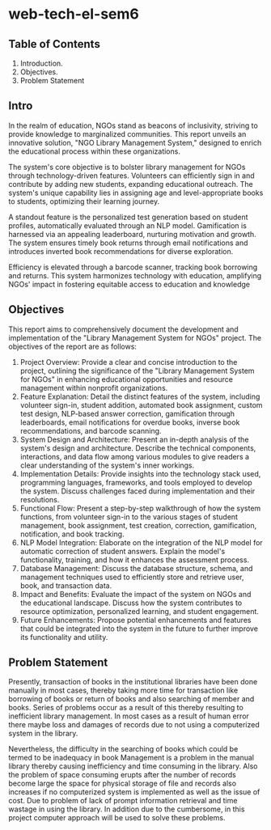 # web-tech-el-sem6

## Table of Contents

1.	Introduction.
2.	Objectives.
3.	Problem Statement

## Intro

In the realm of education, NGOs stand as beacons of inclusivity, striving to provide knowledge to marginalized communities. This report unveils an innovative solution, "NGO Library Management System," designed to enrich the educational process within these organizations.

The system's core objective is to bolster library management for NGOs through technology-driven features. Volunteers can efficiently sign in and contribute by adding new students, expanding educational outreach. The system's unique capability lies in assigning age and level-appropriate books to students, optimizing their learning journey.

A standout feature is the personalized test generation based on student profiles, automatically evaluated through an NLP model. Gamification is harnessed via an appealing leaderboard, nurturing motivation and growth. The system ensures timely book returns through email notifications and introduces inverted book recommendations for diverse exploration.

Efficiency is elevated through a barcode scanner, tracking book borrowing and returns. This system harmonizes technology with education, amplifying NGOs' impact in fostering equitable access to education and knowledge


## Objectives

This report aims to comprehensively document the development and implementation of the "Library Management System for NGOs" project. The objectives of the report are as follows:

1.	Project Overview: Provide a clear and concise introduction to the project, outlining the significance of the "Library Management System for NGOs" in enhancing educational opportunities and resource management within nonprofit organizations.
2.	Feature Explanation: Detail the distinct features of the system, including volunteer sign-in, student addition, automated book assignment, custom test design, NLP-based answer correction, gamification through leaderboards, email notifications for overdue books, inverse book recommendations, and barcode scanning.
3.	System Design and Architecture: Present an in-depth analysis of the system's design and architecture. Describe the technical components, interactions, and data flow among various modules to give readers a clear understanding of the system's inner workings.
4.	Implementation Details: Provide insights into the technology stack used, programming languages, frameworks, and tools employed to develop the system. Discuss challenges faced during implementation and their resolutions.
5.	Functional Flow: Present a step-by-step walkthrough of how the system functions, from volunteer sign-in to the various stages of student management, book assignment, test creation, correction, gamification, notification, and book tracking.
6.	NLP Model Integration: Elaborate on the integration of the NLP model for automatic correction of student answers. Explain the model's functionality, training, and how it enhances the assessment process.
7.	Database Management: Discuss the database structure, schema, and management techniques used to efficiently store and retrieve user, book, and transaction data.
8.	Impact and Benefits: Evaluate the impact of the system on NGOs and the educational landscape. Discuss how the system contributes to resource optimization, personalized learning, and student engagement.
9.	Future Enhancements: Propose potential enhancements and features that could be integrated into the system in the future to further improve its functionality and utility.
    

## Problem Statement

Presently, transaction of books in the institutional libraries have been done manually in most cases, thereby taking more time for transaction like borrowing of books or return of books and also searching of member and books. Series of problems occur as a result of this thereby
resulting to inefficient library management. In most cases as a result of human error there maybe loss and damages of records due to not using a computerized system in the library. 

Nevertheless, the difficulty in the searching of books which could be termed to be inadequacy in book Management is a problem in the manual library thereby causing inefficiency and time consuming in the library. Also the problem of space consuming erupts after the number of records become large the space for physical storage of file and records also increases if no
computerized system is implemented as well as the issue of cost. Due to problem of lack of prompt information retrieval and time wastage in using the library. In addition due to the cumbersome, in this project computer approach will be used to solve these problems. 


